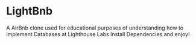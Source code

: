 # LightBnb 
A AirBnb clone used for educational purposes of understanding how to implement Databases at Lighthouse Labs 
Install Dependencies and enjoy!

